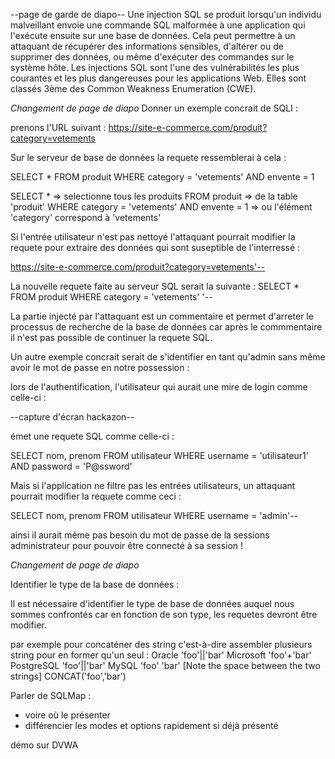 
--page de garde de diapo--
Une injection SQL se produit lorsqu'un individu malveillant envoie une commande SQL malformée à une application qui l'exécute ensuite sur une base de données. 
Cela peut permettre à un attaquant de récupérer des informations sensibles, d'altérer ou de supprimer des données, ou même d'exécuter des commandes sur le système hôte.
Les injections SQL sont l'une des vulnérabilités les plus courantes et les plus dangereuses pour les applications Web. Elles sont classés 3ème des Common Weakness Enumeration (CWE).

*Changement de page de diapo*
Donner un exemple concrait de SQLI :

prenons l'URL suivant :
https://site-e-commerce.com/produit?category=vetements

Sur le serveur de base de données la requete ressemblerai à cela :

SELECT * FROM produit WHERE category = 'vetements' AND envente = 1

SELECT * 						=> selectionne tous les produits 
FROM produit 					=> de la table 'produit'
WHERE category = 'vetements' 
AND envente = 1					=> ou l'élément 'category' correspond à 'vetements'

Si l'entrée utilisateur n'est pas nettoyé l'attaquant pourrait modifier la requete pour extraire des données qui sont suseptible de l'interressé :

https://site-e-commerce.com/produit?category=vetements'--

La nouvelle requete faite au serveur SQL serait la suivante :
SELECT * FROM produit WHERE category = 'vetements' '-- 

La partie injecté par l'attaquant est un commentaire et permet d'arreter le processus de recherche de la base de données car après le commmentaire il n'est pas possible de continuer la requete SQL.

Un autre exemple concrait serait de s'identifier en tant qu'admin sans même avoir le mot de passe en notre possession :

lors de l'authentification, l'utilisateur qui aurait une mire de login comme celle-ci : 

--capture d'écran hackazon--

émet une requete SQL comme celle-ci :

SELECT nom, prenom FROM utilisateur WHERE username = 'utilisateur1' AND password = 'P@ssword'

Mais si l'application ne filtre pas les entrées utilisateurs, un attaquant pourrait modifier la requete comme ceci :

SELECT nom, prenom FROM utilisateur WHERE username = 'admin'--

ainsi il aurait même pas besoin du mot de passe de la sessions administrateur pour pouvoir être connecté à sa session !


*Changement de page de diapo*

Identifier le type de la base de données :

Il est nécessaire d'identifier le type de base de données auquel nous sommes confrontés car en fonction de son type, les requetes devront être modifier.

par exemple pour concaténer des string c'est-à-dire assembler plusieurs string pour en former qu'un seul : 
Oracle 		'foo'||'bar'
Microsoft 	'foo'+'bar'
PostgreSQL 	'foo'||'bar'
MySQL 		'foo' 'bar' [Note the space between the two strings]
			CONCAT('foo','bar')
			
Parler de SQLMap :
 - voire où le présenter
 - différencier les modes et options rapidement si déjà présenté
 
démo sur DVWA
 

